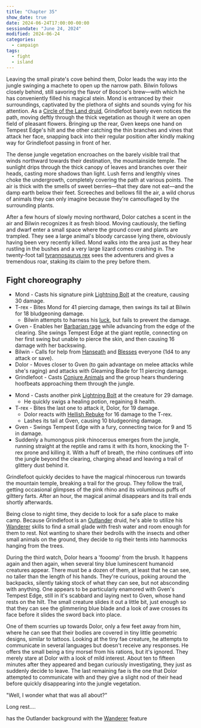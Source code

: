 ```yaml
---
title: "Chapter 35"
show_date: true
date: 2024-06-24T17:00:00-00:00
sessiondate: "June 24, 2024"
modified: 2024-06-24
categories:
  - campaign
tags:
  - fight
  - island
---
```


Leaving the small pirate's cove behind them, Dolor leads the way into the jungle swinging a
machete to open up the narrow path. Bilwin follows closely behind, still savoring the flavor of
Boscoe's brew—with which he has conveniently filled his magical stein. Mond is entranced
by their surroundings, captivated by the plethora of sights and sounds vying for his attention.
As a [Circle of the Land druid](https://www.dndbeyond.com/posts/515-druid-101-circle-of-the-land),
Grindlefoot barely even notices the path, moving deftly through the thick vegetation as though
it were an open field of pleasant flowers. Bringing up the rear, Gven keeps one hand on Tempest
Edge's hilt and the other catching the thin branches and vines that attack her face, snapping
back into their regular position after kindly making way for Grindlefoot passing in front of her.

The dense jungle vegetation encroaches on the barely visible trail that winds northward towards
their destination, the mountainside temple. The sunlight drips through the thick canopy of leaves
and branches over their heads, casting more shadows than light. Lush ferns and lengthly vines
choke the undergrowth, completely covering the path at various points. The air is thick with
the smells of sweet berries—that they dare not eat—and the damp earth below their feet. Screeches
and bellows fill the air, a wild chorus of animals they can only imagine because they're
camouflaged by the surrounding plants.

After a few hours of slowly moving northward, Dolor catches a scent in the air and Bilwin
recognizes it as fresh blood. Moving cautiously, the tiefling and dwarf enter a small space
where the ground cover and plants are trampled. They see a large animal's bloody carcasse
lying there, obviously having been very recently killed. Mond walks into the area just as
they hear rustling in the bushes and a very large lizard comes crashing in. The twenty-foot tall
[tyrannosaurus rex](https://www.dndbeyond.com/monsters/17041-tyrannosaurus-rex) sees the
adventurers and gives a tremendous roar, staking its claim to the prey before them. 

## Fight choreography

<!-- Initiative rolls:
  Bilwin - 10
  Dolor - 6
  Grindlefoot - 6
  Gven - 13
  Mond - 18
-->

<!-- Round 1 -->
* Mond - Casts his signature pink [Lightning Bolt](https://www.dndbeyond.com/spells/2167-lightning-bolt)
  at the creature, causing 30 damage.
* T-rex - Bites Mond for 41 piercing damage, then swings its tail at Bilwin for 18 bludgeoning damage.
  * Bilwin attempts to harness his [luck](http://dnd5e.wikidot.com/feat:lucky), but fails to prevent the damage.
* Gven - Enables her [Barbarian rage](https://www.thegamer.com/dungeons-dragons-dnd-barbarian-rage-explained-guide/)
  while advancing from the edge of the clearing. She swings Tempest Edge at the giant reptile, connecting
  on her first swing but unable to pierce the skin, and then causing 16 damage with her backswing.
* Bilwin - Calls for help from [Hanseath](https://forgottenrealms.fandom.com/wiki/Hanseath) and
  [Blesses](https://www.dndbeyond.com/spells/2016-bless) everyone (1d4 to any attack or save).
* Dolor - Moves closer to Gven (to gain advantage on melee attacks while she's raging) and attacks
  with Gleaming Blade for 11 piercing damage.
* Grindlefoot - Casts [Conjure Animals](https://www.dndbeyond.com/spells/2039-conjure-animals) and
  the group hears thundering hoofbeats approaching them through the jungle.

<!-- Round 2 -->
* Mond - Casts another pink [Lightning Bolt](https://www.dndbeyond.com/spells/2167-lightning-bolt)
  at the creature for 29 damage.
  * He quickly swigs a healing potion, regaining 8 health.
* T-rex - Bites the last one to attack it, Dolor, for 19 damage.
  * Dolor reacts with [Hellish Rebuke](https://www.dndbeyond.com/spells/hellish-rebuke) for 16 damage to the T-rex.
  * Lashes its tail at Gven, causing 10 bludgeoning damage.
* Gven - Swings Tempest Edge with a fury, connecting twice for 9 and 15 in damage.
* Suddenly a humongous pink rhinocerous emerges from the jungle, running straight at the reptile and rams it
  with its horn, knocking the T-rex prone and killing it. With a huff of breath, the rhino continues off
  into the jungle beyond the clearing, charging ahead and leaving a trail of glittery dust behind it.

Grindlefoot quickly decides to have the magical rhinocerous run towards the mountain temple, breaking
a trail for the group. They follow the trail, getting occasional glimpses of the pink rhino and its
voluminous puffs of gilttery farts. After an hour, the magical animal disappears and its trail
ends shortly afterwards.

Being close to night time, they decide to look for a safe place to make camp. Because Grindlefoot
is an [Outlander](http://dnd5e.wikidot.com/background:outlander) druid, he's able to utilize
his [Wanderer](http://dnd5e.wikidot.com/background:outlander#toc2) skills to find a small glade
with fresh water and room enough for them to rest. Not wanting to share their bedrolls with the
insects and other small animals on the ground, they decide to rig their tents into hammocks
hanging from the trees.

During the third watch, Dolor hears a 'fooomp' from the brush. It happens again and then again,
when several tiny blue luminescent humanoid creatures appear. There must be a dozen of them, at
least that he can see, no taller than the length of his hands. They're curious, poking around
the backpacks, silently taking stock of what they can see, but not absconding with anything.
One appears to be particularly enamored with Gven's Tempest Edge, still in it's scabbard and
laying next to Gven, whose hand rests on the hilt. The small creature slides it out a little
bit, just enough so that they can see the glimmering blue blade and a look of awe crosses its
face before it slides the sword back into place.

One of them scurries up towards Dolor, only a few feet away from him, where he can see that their
bodies are covered in tiny little geometric designs, similar to tattoos. Looking at the tiny
fae creature, he attempts to communicate in several languages but doesn't receive any responses.
He offers the small being a tiny morsel from his rations, but it's ignored. They merely stare
at Dolor with a look of mild interest. About ten to fifteen minutes after they appeared and began
curiously investigating, they just as suddenly decide to leave. The last remaining fae is the
one that Dolor attempted to communicate with and they give a slight nod of their head before
quickly disappearing into the jungle vegetation.

"Well, I wonder what that was all about?"

Long rest....




has the Outlander background with the [Wanderer](http://dnd5e.wikidot.com/background:outlander#toc2) feature




<!--
Grindlefoot has the Outlander background with the
[Wanderer](http://dnd5e.wikidot.com/background:outlander#toc2) feature
-->



<!-- NOTES -->

<!-- em dash: — | Mac kebyoard shortcut = Option + Shift + Dash (-) -->
<!-- https://oatcookies.neocities.org/dndmoney to convert copper, silver, gold, and more into CP -->
<!-- Frequently used links:
  [Barbarian rage](https://www.thegamer.com/dungeons-dragons-dnd-barbarian-rage-explained-guide/)
  [Chaos Bolt](https://www.dndbeyond.com/spells/14761-chaos-bolt)
  [Hanseath](https://forgottenrealms.fandom.com/wiki/Hanseath)
  [Hellish Rebuke](https://www.dndbeyond.com/spells/hellish-rebuke)
  [hurdy-gurdy](https://en.wikipedia.org/wiki/Hurdy-gurdy)
  [Mind Spike](http://dnd5e.wikidot.com/spell:mind-spike)
  [Shillelagh](https://www.dndbeyond.com/spells/2249-shillelagh)
  [Spiritual Weapon](https://www.dndbeyond.com/spells/2133-guiding-bolt)
  [Wild Shape](https://www.dndbeyond.com/posts/635-druid-101-wild-shape-guide)
-->
<!--
  Lists of spells for the classes:
    - Bard spells: https://www.dndbeyond.com/spells/class/1-bard
    - Cleric spells: https://www.dndbeyond.com/spells/class/cleric 
    - Druid spells: https://www.dndbeyond.com/spells/class/druid
    - Sorcerer spells: https://www.dndbeyond.com/spells/class/sorcerer
  Monsters: https://www.dndbeyond.com/monsters
  Damage types: https://www.wargamer.com/dnd/damage-types
  Luck (Bilwin): http://dnd5e.wikidot.com/feat:lucky
-->
<!-- Directions on a boat:
  Port = left side
  Starboard = right side
  Bow = front
  Aft = back (inside the ship, on board)
  Stern = back (outside, offboard)
-->
